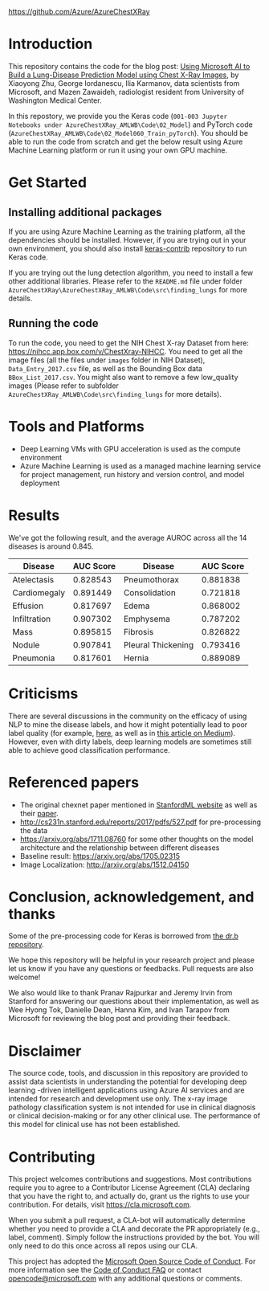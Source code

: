 https://github.com/Azure/AzureChestXRay

# Introduction
This repository contains the code for the blog post: [Using Microsoft AI to Build a Lung-Disease Prediction Model using Chest X-Ray Images](https://blogs.technet.microsoft.com/machinelearning/2018/03/07/using-microsoft-ai-to-build-a-lung-disease-prediction-model-using-chest-x-ray-images/), by Xiaoyong Zhu, George Iordanescu, Ilia Karmanov, data scientists from Microsoft, and Mazen Zawaideh, radiologist resident from University of Washington Medical Center.

In this repostory, we provide you the Keras code (`001-003 Jupyter Notebooks under AzureChestXRay_AMLWB\Code\02_Model`) and PyTorch code (`AzureChestXRay_AMLWB\Code\02_Model060_Train_pyTorch`). You should be able to run the code from scratch and get the below result using Azure Machine Learning platform or run it using your own GPU machine.

# Get Started

## Installing additional packages

If you are using Azure Machine Learning as the training platform, all the dependencies should be installed. However, if you are trying out in your own environment, you should also install [keras-contrib](https://github.com/keras-team/keras-contrib) repository to run Keras code.

If you are trying out the lung detection algorithm, you need to install a few other additional libraries. Please refer to the `README.md` file under folder `AzureChestXRay\AzureChestXRay_AMLWB\Code\src\finding_lungs` for more details.

## Running the code
To run the code, you need to get the NIH Chest X-ray Dataset from here: https://nihcc.app.box.com/v/ChestXray-NIHCC. You need to get all the image files (all the files under `images` folder in NIH Dataset), `Data_Entry_2017.csv` file, as well as the Bounding Box data `BBox_List_2017.csv`. You might also want to remove a few low_quality images (Please refer to subfolder `AzureChestXRay_AMLWB\Code\src\finding_lungs` for more details).


#	Tools and Platforms
- Deep Learning VMs with GPU acceleration is used as the compute environment
- Azure Machine Learning is used as a managed machine learning service for project management, run history and version control, and model deployment

# Results

We've got the following result, and the average AUROC across all the 14 diseases is around 0.845.

| Disease      | AUC Score | Disease            | AUC Score |
|--------------|-----------|--------------------|-----------|
| Atelectasis  | 0.828543  | Pneumothorax       | 0.881838  |
| Cardiomegaly | 0.891449  | Consolidation      | 0.721818  |
| Effusion     | 0.817697  | Edema              | 0.868002  |
| Infiltration | 0.907302  | Emphysema          | 0.787202  |
| Mass         | 0.895815  | Fibrosis           | 0.826822  |
| Nodule       | 0.907841  | Pleural Thickening | 0.793416  |
| Pneumonia    | 0.817601  | Hernia             | 0.889089  |


# Criticisms
There are several discussions in the community on the efficacy of using NLP to mine the disease labels, and how it might potentially lead to poor label quality (for example, [here](https://lukeoakdenrayner.wordpress.com/2018/01/24/chexnet-an-in-depth-review/), as well as in [this article on Medium](https://medium.com/@paras42/dear-mythical-editor-radiologist-level-pneumonia-in-chexnet-c91041223526)). However, even with dirty labels, deep learning models are sometimes still able to achieve good classification performance.

# Referenced papers
- The original chexnet paper mentioned in [StanfordML website](https://stanfordmlgroup.github.io/projects/chexnet/) as well as their [paper](https://arxiv.org/abs/1711.05225).
- http://cs231n.stanford.edu/reports/2017/pdfs/527.pdf for pre-processing the data
- https://arxiv.org/abs/1711.08760 for some other thoughts on the model architecture and the relationship between different diseases
- Baseline result: https://arxiv.org/abs/1705.02315
- Image Localization: http://arxiv.org/abs/1512.04150 

# Conclusion, acknowledgement, and thanks
Some of the pre-processing code for Keras is borrowed from [the dr.b repository](https://github.com/taoddiao/dr.b).

We hope this repository will be helpful in your research project and please let us know if you have any questions or feedbacks. Pull requests are also welcome!

We also would like to thank Pranav Rajpurkar and Jeremy Irvin from Stanford for answering our questions about their implementation, as well as Wee Hyong Tok, Danielle Dean, Hanna Kim, and Ivan Tarapov from Microsoft for reviewing the blog post and providing their feedback.

# Disclaimer
The source code, tools, and discussion in this repository are provided to assist data scientists in understanding the potential for developing deep learning -driven intelligent applications using Azure AI services and are intended for research and development use only. The x-ray image pathology classification system is not intended for use in clinical diagnosis or clinical decision-making or for any other clinical use. The performance of this model for clinical use has not been established.

# Contributing
This project welcomes contributions and suggestions.  Most contributions require you to agree to a
Contributor License Agreement (CLA) declaring that you have the right to, and actually do, grant us
the rights to use your contribution. For details, visit https://cla.microsoft.com.

When you submit a pull request, a CLA-bot will automatically determine whether you need to provide
a CLA and decorate the PR appropriately (e.g., label, comment). Simply follow the instructions
provided by the bot. You will only need to do this once across all repos using our CLA.

This project has adopted the [Microsoft Open Source Code of Conduct](https://opensource.microsoft.com/codeofconduct/).
For more information see the [Code of Conduct FAQ](https://opensource.microsoft.com/codeofconduct/faq/) or
contact [opencode@microsoft.com](mailto:opencode@microsoft.com) with any additional questions or comments.
